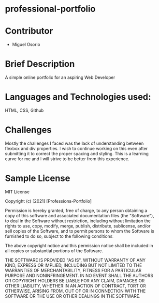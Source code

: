# professional-portfolio

# Contributor
* Miguel Osorio

# Brief Description
A simple online portfolio for an aspiring Web Developer

# Languages and Technologies used:
HTML, CSS, Github

# Challenges
Mostly the challenges I faced was the lack of understanding between flexbox and div properties. I wish to continue working on this even after submitting it to correct the proper spacing and styling. This is a learning curve for me and I will strive to be better from this experience.

# Sample License

MIT License

Copyright (c) [2021] [Professiona-Portfolio]

Permission is hereby granted, free of charge, to any person obtaining a copy of this software and associated documentation files (the "Software"), to deal in the Software without restriction, including without limitation the rights to use, copy, modify, merge, publish, distribute, sublicense, and/or sell copies of the Software, and to permit persons to whom the Software is furnished to do so, subject to the following conditions:

The above copyright notice and this permission notice shall be included in all copies or substantial portions of the Software.

THE SOFTWARE IS PROVIDED "AS IS", WITHOUT WARRANTY OF ANY KIND, EXPRESS OR IMPLIED, INCLUDING BUT NOT LIMITED TO THE WARRANTIES OF MERCHANTABILITY, FITNESS FOR A PARTICULAR PURPOSE AND NONINFRINGEMENT. IN NO EVENT SHALL THE AUTHORS OR COPYRIGHT HOLDERS BE LIABLE FOR ANY CLAIM, DAMAGES OR OTHER LIABILITY, WHETHER IN AN ACTION OF CONTRACT, TORT OR OTHERWISE, ARISING FROM, OUT OF OR IN CONNECTION WITH THE SOFTWARE OR THE USE OR OTHER DEALINGS IN THE SOFTWARE.